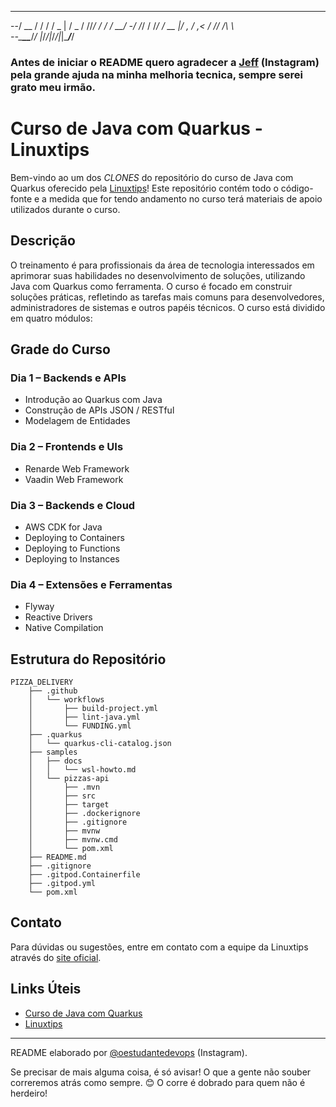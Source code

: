 __  ____  __  _____   ___  __ ____  ______ 
 --/ __ \/ / / / _ | / _ \/ //_/ / / / __/ 
 -/ /_/ / /_/ / __ |/ , _/ ,< / /_/ /\ \   
--\___\_\____/_/ |_/_/|_/_/|_|\____/___/   

### Antes de iniciar o README quero agradecer a [Jeff](https://www.instagram.com/badtux_/) (Instagram) pela grande ajuda na minha melhoria tecnica, sempre serei grato meu irmão.
# Curso de Java com Quarkus - Linuxtips

Bem-vindo ao um dos *CLONES* do repositório do curso de Java com Quarkus oferecido pela [Linuxtips](https://linuxtips.io/)! Este repositório contém todo o código-fonte e a medida que for tendo andamento no curso terá materiais de apoio utilizados durante o curso.

## Descrição

O treinamento é para profissionais da área de tecnologia interessados em aprimorar suas habilidades no desenvolvimento de soluções, utilizando Java com Quarkus como ferramenta. O curso é focado em construir soluções práticas, refletindo as tarefas mais comuns para desenvolvedores, administradores de sistemas e outros papéis técnicos. O curso está dividido em quatro módulos:

## Grade do Curso

### Dia 1 – Backends e APIs
- Introdução ao Quarkus com Java
- Construção de APIs JSON / RESTful
- Modelagem de Entidades

### Dia 2 – Frontends e UIs
- Renarde Web Framework
- Vaadin Web Framework

### Dia 3 – Backends e Cloud
- AWS CDK for Java
- Deploying to Containers
- Deploying to Functions
- Deploying to Instances

### Dia 4 – Extensões e Ferramentas
- Flyway
- Reactive Drivers
- Native Compilation

## Estrutura do Repositório

```
PIZZA_DELIVERY
    ├── .github
    │   └── workflows
    │       ├── build-project.yml
    │       ├── lint-java.yml
    │       └── FUNDING.yml
    ├── .quarkus
    │   └── quarkus-cli-catalog.json
    ├── samples
    │   ├── docs
    │   │   └── wsl-howto.md
    │   └── pizzas-api
    │       ├── .mvn
    │       ├── src
    │       ├── target
    │       ├── .dockerignore
    │       ├── .gitignore
    │       ├── mvnw
    │       ├── mvnw.cmd
    │       └── pom.xml
    ├── README.md
    ├── .gitignore
    ├── .gitpod.Containerfile
    ├── .gitpod.yml
    └── pom.xml
```

## Contato

Para dúvidas ou sugestões, entre em contato com a equipe da Linuxtips através do [site oficial](https://linuxtips.io).

## Links Úteis

- [Curso de Java com Quarkus](https://linuxtips.io/treinamento/entregando-projetos-java-com-quarkus/)
- [Linuxtips](https://linuxtips.io/)

---

README elaborado por [@oestudantedevops](https://www.instagram.com/oestudantedevops) (Instagram).


Se precisar de mais alguma coisa, é só avisar! O que a gente não souber correremos atrás como sempre. 😊
O corre é dobrado para quem não é herdeiro!
